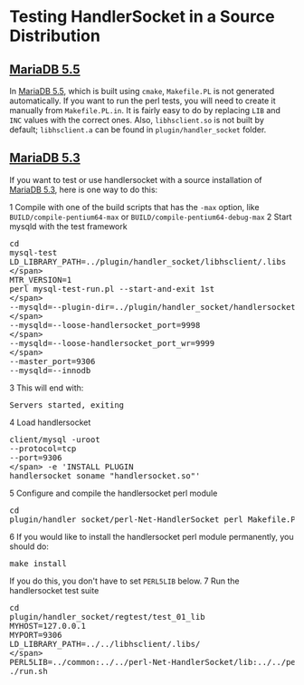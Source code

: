 # Testing HandlerSocket in a Source Distribution

## [MariaDB 5.5](/kb/en/what-is-mariadb-55/)

In [MariaDB 5.5](/kb/en/what-is-mariadb-55/), which is built using `cmake`, `Makefile.PL` is not generated automatically. If you want to run the perl tests, you will need to create it manually from `Makefile.PL.in`. It is fairly easy to do by replacing `LIB` and `INC` values with the correct ones. Also, `libhsclient.so` is not built by default; `libhsclient.a` can be found in `plugin/handler_socket` folder.

## [MariaDB 5.3](/kb/en/what-is-mariadb-53/)

If you want to test or use handlersocket with a source installation of [MariaDB 5.3](/kb/en/what-is-mariadb-53/),
here is one way to do this:

1 Compile with one of the build scripts that has the `-max` option,
  like `BUILD/compile-pentium64-max` or `BUILD/compile-pentium64-debug-max`
2 Start mysqld with the test framework<pre class="fixed"><span class="nb">cd</span> mysql-test
<span class="nv">LD_LIBRARY_PATH</span><span class="o">=</span>../plugin/handler_socket/libhsclient/.libs <span class="se">\</span>
<span class="nv">MTR_VERSION</span><span class="o">=</span><span class="m">1</span> perl mysql-test-run.pl --start-and-exit 1st <span class="se">\</span>
--mysqld<span class="o">=</span>--plugin-dir<span class="o">=</span>../plugin/handler_socket/handlersocket/.libs <span class="se">\</span>
--mysqld<span class="o">=</span>--loose-handlersocket_port<span class="o">=</span><span class="m">9998</span> <span class="se">\</span>
--mysqld<span class="o">=</span>--loose-handlersocket_port_wr<span class="o">=</span><span class="m">9999</span> <span class="se">\</span>
--master_port<span class="o">=</span><span class="m">9306</span> --mysqld<span class="o">=</span>--innodb
</pre>
3 This will end with:<pre class="fixed">Servers started, exiting
</pre>
4 Load handlersocket<pre class="fixed">client/mysql -uroot --protocol<span class="o">=</span>tcp --port<span class="o">=</span><span class="m">9306</span> <span class="se">\</span>
-e <span class="s1">'INSTALL PLUGIN handlersocket soname "handlersocket.so"'</span>
</pre>
5 Configure and compile the handlersocket perl module<pre class="fixed"><span class="nb">cd</span> plugin/handler_socket/perl-Net-HandlerSocket
perl Makefile.PL
make
</pre>
6 If you would like to install the handlersocket perl module permanently, you
should do:<pre class="fixed">make install
</pre>
If you do this, you don't have to set `PERL5LIB` below.
7 Run the handlersocket test suite<pre class="fixed"><span class="nb">cd</span> plugin/handler_socket/regtest/test_01_lib
<span class="nv">MYHOST</span><span class="o">=</span>127.0.0.1 <span class="nv">MYPORT</span><span class="o">=</span><span class="m">9306</span> <span class="nv">LD_LIBRARY_PATH</span><span class="o">=</span>../../libhsclient/.libs/ <span class="se">\</span>
<span class="nv">PERL5LIB</span><span class="o">=</span>../common:../../perl-Net-HandlerSocket/lib:../../perl-Net-HandlerSocket/blib/arch/auto/Net/HandlerSocket/ ./run.sh
</pre>